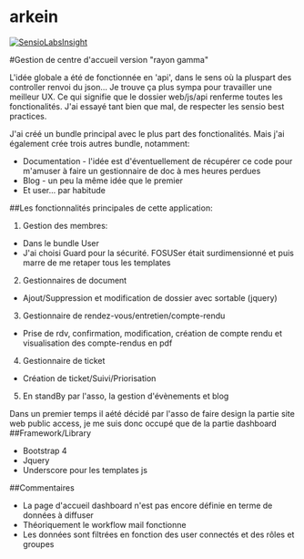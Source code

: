 arkein
======
[![SensioLabsInsight](https://insight.sensiolabs.com/projects/2fb40d2f-3560-40e7-9958-d51eec9763b0/mini.png)](https://insight.sensiolabs.com/projects/2fb40d2f-3560-40e7-9958-d51eec9763b0)

#Gestion de centre d'accueil version "rayon gamma"

L'idée globale a été de fonctionnée en 'api', dans le sens où la pluspart des controller renvoi du json... Je trouve ça plus sympa pour travailler une meilleur UX.
Ce qui signifie que le dossier web/js/api renferme toutes les fonctionalités.
J'ai essayé tant bien que mal, de respecter les sensio best practices.


J'ai créé un bundle principal avec le plus part des fonctionalités.
Mais j'ai également crée trois autres bundle, notamment:
- Documentation - l'idée est d'éventuellement de récupérer ce code pour m'amuser à faire un gestionnaire de doc à mes heures perdues
- Blog - un peu la même idée que le premier
- Et user... par habitude

##Les fonctionnalités principales de cette application:
1. Gestion des membres:
- Dans le bundle User
- J'ai choisi Guard pour la sécurité. FOSUSer était surdimensionné et puis marre de me retaper tous les templates

2. Gestionnaires de document
- Ajout/Suppression et modification de dossier avec sortable (jquery)
3. Gestionnaire de rendez-vous/entretien/compte-rendu
- Prise de rdv, confirmation, modification, création de compte rendu et visualisation des compte-rendus en pdf
4. Gestionnaire de ticket
- Création de ticket/Suivi/Priorisation
5. En standBy par l'asso, la gestion d'évènements et blog

Dans un premier temps il  aété décidé par l'asso de faire design la partie site web public access, je me suis donc occupé que de la partie dashboard
##Framework/Library
+ Bootstrap 4
+ Jquery
+ Underscore pour les templates js

##Commentaires
+ La page d'accueil dashboard n'est pas encore définie en terme de données à diffuser
+ Théoriquement le workflow mail fonctionne
+ Les données sont filtrées en fonction des user connectés et des rôles et groupes

